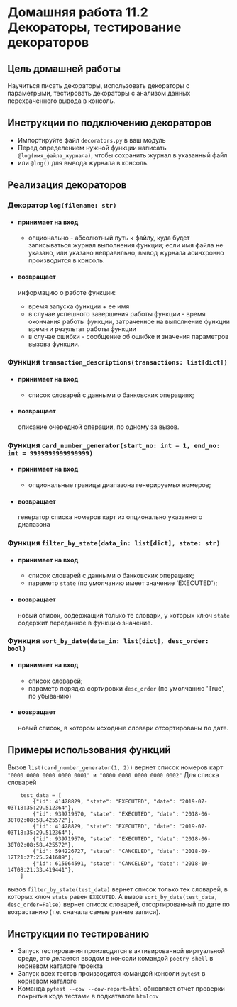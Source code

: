 # Домашняя работа 11.2 Декораторы, тестирование декораторов
## Цель домашней работы
Научиться писать декораторы, использовать декораторы с параметрыми, тестировать
декораторы с анализом данных перехваченного вывода в консоль. 

## Инструкции по подключению декораторов
- Импортируйте файл `decorators.py` в ваш модуль
- Перед определением нужной функции написать `@log(имя_файла_журнала)`, чтобы сохранить журнал в указанный файл
- или `@log()` для вывода журнала в консоль. 
## Реализация декораторов
### Декоратор `log(filename: str)`
  + #### принимает на вход 
    + опционально - абсолютный путь к файлу, куда будет записываться журнал выполнения функции;
    если имя файла не указано, или указано неправильно, вывод журнала асинхронно производится в консоль. 
    
  + #### возвращает
    информацию о работе функции:
    + время запуска функции + ее имя
    + в случае успешного завершения работы функции - время окончания работы функции, затраченное
    на выполнение функции время и результат работы функции
    + в случае ошибки - сообщение об ошибке и значения параметров вызова функции.
    
### Функция `transaction_descriptions(transactions: list[dict])`
  + #### принимает на вход 
    + список словарей с данными о банковских операциях; 
  + #### возвращает
     описание очередной операции, по одному за вызов.
### Функция `card_number_generator(start_no: int = 1, end_no: int = 9999999999999999)`
  + #### принимает на вход 
    + опциональные границы диапазона генерируемых номеров; 
  + #### возвращает
    генератор списка номеров карт из опционально указанного диапазона
### Функция `filter_by_state(data_in: list[dict], state: str)` 
  + #### принимает на вход 
    + список словарей с данными о банковских операциях; 
    + параметр `state` (по умолчанию имеет значение 'EXECUTED');
  + #### возвращает
    новый список, содержащий только те словари, у которых ключ `state` содержит переданное в функцию значение.
      
  
### Функция `sort_by_date(data_in: list[dict], desc_order: bool)` 
  + #### принимает на вход 
    + список словарей; 
    + параметр порядка сортировки `desc_order` (по умолчанию 'True', по убыванию)
  + #### возвращает
     новый список, в котором исходные словари отсортированы по дате.

## Примеры использования функций
Вызов `list(card_number_generator(1, 2))` вернет список номеров карт
`"0000 0000 0000 0000 0001" и "0000 0000 0000 0000 0002"`
Для списка словарей 
```commandline
    test_data = [
        {"id": 41428829, "state": "EXECUTED", "date": "2019-07-03T18:35:29.512364"},
        {"id": 939719570, "state": "EXECUTED", "date": "2018-06-30T02:08:58.425572"},
        {"id": 41428829, "state": "EXECUTED", "date": "2019-07-03T18:35:29.512364"},
        {"id": 939719570, "state": "EXECUTED", "date": "2018-06-30T02:08:58.425572"},
        {"id": 594226727, "state": "CANCELED", "date": "2018-09-12T21:27:25.241689"},
        {"id": 615064591, "state": "CANCELED", "date": "2018-10-14T08:21:33.419441"},
    ]
```
вызов `filter_by_state(test_data)` вернет список только тех словарей, в которых ключ `state` равен `EXECUTED`.
А вызов `sort_by_date(test_data, desc_order=False)` вернет список словарей, отсортированный по дате по возрастанию (т.е. сначала самые ранние записи).

## Инструкции по тестированию
- Запуск тестирования производится в активированной виртуальной среде, это делается вводом в консоли командой 
  `poetry shell` в корневом каталоге проекта
- Запуск всех тестов производится командой консоли `pytest` в корневом каталоге
- Команда `pytest --cov --cov-report=html` обновляет отчет проверки покрытия кода тестами в подкаталоге `htmlcov` 
 
